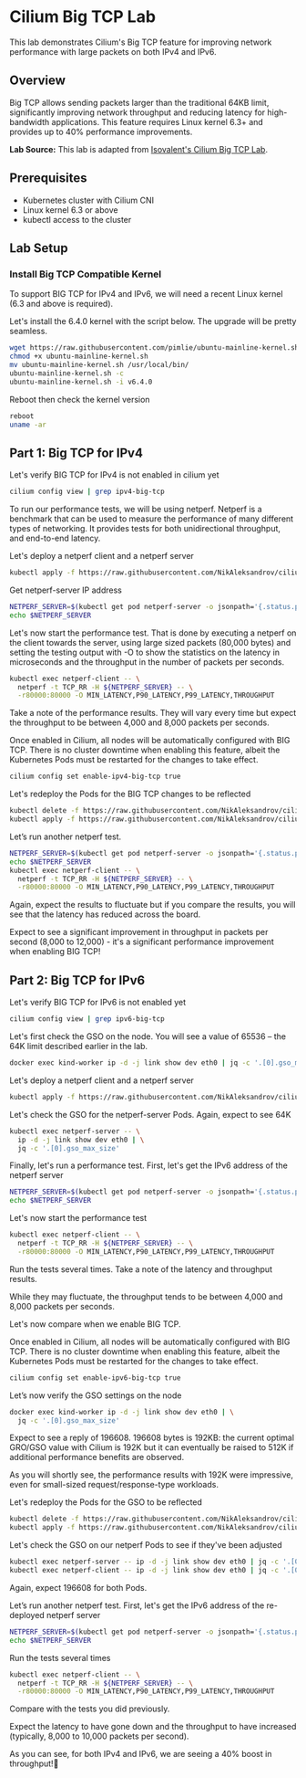 # Cilium Big TCP Lab

This lab demonstrates Cilium's Big TCP feature for improving network performance with large packets on both IPv4 and IPv6.

## Overview

Big TCP allows sending packets larger than the traditional 64KB limit, significantly improving network throughput and reducing latency for high-bandwidth applications. This feature requires Linux kernel 6.3+ and provides up to 40% performance improvements.

**Lab Source:**
This lab is adapted from [Isovalent's Cilium Big TCP Lab](https://isovalent.com/labs/cilium-big-tcp/).

## Prerequisites

- Kubernetes cluster with Cilium CNI
- Linux kernel 6.3 or above
- kubectl access to the cluster

## Lab Setup

### Install Big TCP Compatible Kernel

To support BIG TCP for IPv4 and IPv6, we will need a recent Linux kernel (6.3 and above is required).

Let's install the 6.4.0 kernel with the script below. The upgrade will be pretty seamless.
```bash
wget https://raw.githubusercontent.com/pimlie/ubuntu-mainline-kernel.sh/master/ubuntu-mainline-kernel.sh
chmod +x ubuntu-mainline-kernel.sh
mv ubuntu-mainline-kernel.sh /usr/local/bin/
ubuntu-mainline-kernel.sh -c
ubuntu-mainline-kernel.sh -i v6.4.0
```

Reboot then check the kernel version
```bash
reboot
uname -ar
```

## Part 1: Big TCP for IPv4

Let's verify BIG TCP for IPv4 is not enabled in cilium yet
```bash
cilium config view | grep ipv4-big-tcp
```

To run our performance tests, we will be using netperf. Netperf is a benchmark that can be used to measure the performance of many different types of networking. It provides tests for both unidirectional throughput, and end-to-end latency.

Let's deploy a netperf client and a netperf server
```bash
kubectl apply -f https://raw.githubusercontent.com/NikAleksandrov/cilium/42b93676d85783aa167105a91e44078ce6731297/test/bigtcp/netperf.yaml
```

Get netperf-server IP address
```bash
NETPERF_SERVER=$(kubectl get pod netperf-server -o jsonpath='{.status.podIPs}' | jq -r -c '.[].ip | select(contains(":") == false)')
echo $NETPERF_SERVER
```

Let's now start the performance test. That is done by executing a netperf on the client towards the server, using large sized packets (80,000 bytes) and setting the testing output with -O to show the statistics on the latency in microseconds and the throughput in the number of packets per seconds.
```bash
kubectl exec netperf-client -- \
  netperf -t TCP_RR -H ${NETPERF_SERVER} -- \
  -r80000:80000 -O MIN_LATENCY,P90_LATENCY,P99_LATENCY,THROUGHPUT
```

Take a note of the performance results. They will vary every time but expect the throughput to be between 4,000 and 8,000 packets per seconds.

Once enabled in Cilium, all nodes will be automatically configured with BIG TCP. There is no cluster downtime when enabling this feature, albeit the Kubernetes Pods must be restarted for the changes to take effect.
```bash
cilium config set enable-ipv4-big-tcp true
```

Let's redeploy the Pods for the BIG TCP changes to be reflected
```bash
kubectl delete -f https://raw.githubusercontent.com/NikAleksandrov/cilium/42b93676d85783aa167105a91e44078ce6731297/test/bigtcp/netperf.yaml
kubectl apply -f https://raw.githubusercontent.com/NikAleksandrov/cilium/42b93676d85783aa167105a91e44078ce6731297/test/bigtcp/netperf.yaml
```

Let’s run another netperf test. 
```bash
NETPERF_SERVER=$(kubectl get pod netperf-server -o jsonpath='{.status.podIPs}' | jq -r -c '.[].ip | select(contains(":") == false)')
echo $NETPERF_SERVER
kubectl exec netperf-client -- \
  netperf -t TCP_RR -H ${NETPERF_SERVER} -- \
  -r80000:80000 -O MIN_LATENCY,P90_LATENCY,P99_LATENCY,THROUGHPUT
```

Again, expect the results to fluctuate but if you compare the results, you will see that the latency has reduced across the board.

Expect to see a significant improvement in throughput in packets per second (8,000 to 12,000) - it's a significant performance improvement when enabling BIG TCP!

## Part 2: Big TCP for IPv6

Let's verify BIG TCP for IPv6 is not enabled yet
```bash
cilium config view | grep ipv6-big-tcp
```

Let's first check the GSO on the node. You will see a value of 65536 – the 64K limit described earlier in the lab.
```bash
docker exec kind-worker ip -d -j link show dev eth0 | jq -c '.[0].gso_max_size'
```

Let's deploy a netperf client and a netperf server
```bash
kubectl apply -f https://raw.githubusercontent.com/NikAleksandrov/cilium/42b93676d85783aa167105a91e44078ce6731297/test/bigtcp/netperf.yaml
```

Let's check the GSO for the netperf-server Pods. Again, expect to see 64K
```bash
kubectl exec netperf-server -- \
  ip -d -j link show dev eth0 | \
  jq -c '.[0].gso_max_size'
```

Finally, let's run a performance test. First, let's get the IPv6 address of the netperf server
```bash
NETPERF_SERVER=$(kubectl get pod netperf-server -o jsonpath='{.status.podIPs}' | jq -r -c '.[].ip | select(contains(":") == true)')
echo $NETPERF_SERVER
```

Let's now start the performance test
```bash
kubectl exec netperf-client -- \
  netperf -t TCP_RR -H ${NETPERF_SERVER} -- \
  -r80000:80000 -O MIN_LATENCY,P90_LATENCY,P99_LATENCY,THROUGHPUT
```

Run the tests several times. Take a note of the latency and throughput results.

While they may fluctuate, the throughput tends to be between 4,000 and 8,000 packets per seconds.

Let's now compare when we enable BIG TCP.

Once enabled in Cilium, all nodes will be automatically configured with BIG TCP. There is no cluster downtime when enabling this feature, albeit the Kubernetes Pods must be restarted for the changes to take effect.

```bash
cilium config set enable-ipv6-big-tcp true
```

Let’s now verify the GSO settings on the node
```bash
docker exec kind-worker ip -d -j link show dev eth0 | \
  jq -c '.[0].gso_max_size'
```

Expect to see a reply of 196608. 196608 bytes is 192KB: the current optimal GRO/GSO value with Cilium is 192K but it can eventually be raised to 512K if additional performance benefits are observed.

As you will shortly see, the performance results with 192K were impressive, even for small-sized request/response-type workloads.

Let's redeploy the Pods for the GSO to be reflected
```bash
kubectl delete -f https://raw.githubusercontent.com/NikAleksandrov/cilium/42b93676d85783aa167105a91e44078ce6731297/test/bigtcp/netperf.yaml
kubectl apply -f https://raw.githubusercontent.com/NikAleksandrov/cilium/42b93676d85783aa167105a91e44078ce6731297/test/bigtcp/netperf.yaml
```

Let's check the GSO on our netperf Pods to see if they've been adjusted
```bash
kubectl exec netperf-server -- ip -d -j link show dev eth0 | jq -c '.[0].gso_max_size'
kubectl exec netperf-client -- ip -d -j link show dev eth0 | jq -c '.[0].gso_max_size'
```

Again, expect 196608 for both Pods.

Let’s run another netperf test. First, let's get the IPv6 address of the re-deployed netperf server
```bash
NETPERF_SERVER=$(kubectl get pod netperf-server -o jsonpath='{.status.podIPs}' | jq -r -c '.[].ip | select(contains(":") == true)')
echo $NETPERF_SERVER
```

Run the tests several times
```bash
kubectl exec netperf-client -- \
  netperf -t TCP_RR -H ${NETPERF_SERVER} -- \
  -r80000:80000 -O MIN_LATENCY,P90_LATENCY,P99_LATENCY,THROUGHPUT
```

Compare with the tests you did previously.

Expect the latency to have gone down and the throughput to have increased (typically, 8,000 to 10,000 packets per second).

As you can see, for both IPv4 and IPv6, we are seeing a 40% boost in throughput!🚀